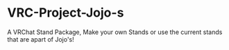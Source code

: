 # VRC-Project-Jojo-s
A VRChat Stand Package, Make your own Stands or use the current stands that are apart of Jojo's!
